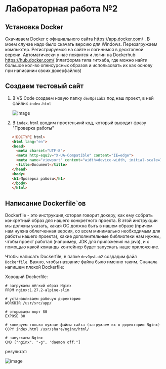 # Лабораторная работа №2

## Установка Docker
Скачиваем Docker с официального сайта https://app.docker.com/ . В моем случае надо было скачать версию для Windows.
Перезагружаем компьютер. Регистрируемся на сайте и логинимся в десктопной версии. Автоматически у нас появится и логин на Dockerhub https://hub.docker.com/ (платформа типа гитхаба, где можно найти большое кол-во опенсурсных образов и использовать их как основу при написании своих докерфайлов)

## Cоздаем тестовый сайт
1. В VS Code cоздаем новую папку `devOpsLab2` под наш проект, в ней файлик `index.html`
   
   ![image](https://github.com/user-attachments/assets/34080d8f-f825-4dc9-bc0e-44972fc60af2)
   
2. В `index.html` вводим простенький код, который выводит фразу "Проверка работы"
```html
   <!DOCTYPE html>
   <html lang="en">
   <head>
     <meta charset="UTF-8">
     <meta http-equiv="X-UA-Compatible" content="IE=edge">
     <meta name="viewport" content="width=device-width, initial-scale=1.0">
     <title>Document</title>
   </head>
   <body>
   <h1>Проверка работы</h1>
   </body>
   </html>
```

## Написание Dockerfile`ов
Dockerfile - это инструкция,которая говорит докеру, как ему собрать конкретный образ для нашего конкретного проекта. В этой инструкции мы должны указать, какая ОС должна быть в нашем образе (причем нам нужна облегченная версия, со всем минимально необходимым для работы нашего проекта), какие дополнительные библиотеки нам нужны, чтобы проект работал (например, JDK для приложения на java), и с помощью какой команды контейнер будет запускать наше приложение.

Чтобы написать Dockerfile, в папке `devOpsLab2` создадим файл `Dockerfile`. Важно, чтобы название файла было именно таким.
Сначала напишем плохой Dockerfile:





Хороший Dockerfile:

```
# загружаем лёгкий образ Nginx 
FROM nginx:1.27.2-alpine-slim

# устанавливаем рабочую директорию
WORKDIR /usr/src/app/

# открываем порт 80
EXPOSE 80

# копируем только нужные файлы сайта (загружаем их в директорию Nginx)
COPY index.html /usr/share/nginx/html/

# запускаем Nginx
CMD ["nginx", "-g", "daemon off;"]
```

результат:

![image](https://github.com/user-attachments/assets/5dc69936-b99a-419b-9bc2-1c16f2fd5f33)


